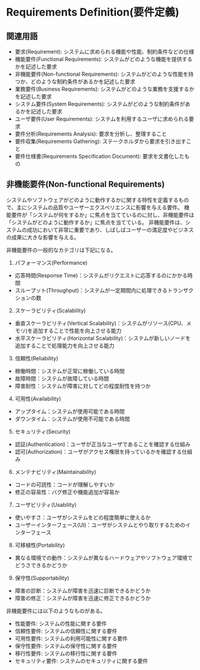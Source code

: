 # Requirements Definition(要件定義)

## 関連用語
- 要求(Requirement): システムに求められる機能や性能、制約条件などの仕様
- 機能要件(Functional Requirements): システムがどのような機能を提供するかを記述した要求
- 非機能要件(Non-functional Requirements): システムがどのような性能を持つか、どのような制約条件があるかを記述した要求
- 業務要件(Business Requirements): システムがどのような業務を支援するかを記述した要求
- システム要件(System Requirements): システムがどのような制約条件があるかを記述した要求
- ユーザ要件(User Requirements): システムを利用するユーザに求められる要求
- 要件分析(Requirements Analysis): 要求を分析し、整理すること
- 要件収集(Requirements Gathering): ステークホルダから要求を引き出すこと
- 要件仕様書(Requirements Specification Document): 要求を文書化したもの

## 非機能要件(Non-functional Requirements)
システムやソフトウェアがどのように動作するかに関する特性を定義するもので、主にシステムの品質やユーザーエクスペリエンスに影響を与える要件。
機能要件が「システムが何をするか」に焦点を当てているのに対し、非機能要件は「システムがどのように動作するか」に焦点を当てている。
非機能要件は、システムの成功において非常に重要であり、しばしばユーザーの満足度やビジネスの成果に大きな影響を与える。

非機能要件の一般的なカテゴリは下記になる。
1. パフォーマンス(Performance)
- 応答時間(Response Time)：システムがリクエストに応答するのにかかる時間
- スループット(Throughput)：システムが一定期間内に処理できるトランザクションの数
2. スケーラビリティ(Scalability)
- 垂直スケーラビリティ(Vertical Scalability)：システムがリソース(CPU、メモリ)を追加することで性能を向上させる能力
- 水平スケーラビリティ(Horizontal Scalability)：システムが新しいノードを追加することで処理能力を向上させる能力
3. 信頼性(Reliability)
- 稼働時間：システムが正常に稼働している時間
- 故障時間：システムが故障している時間
- 障害耐性：システムが障害に対してどの程度耐性を持つか
4. 可用性(Availability)
- アップタイム：システムが使用可能である時間
- ダウンタイム：システムが使用不可能である時間
5. セキュリティ(Security)
- 認証(Authentication)：ユーザが正当なユーザであることを確認する仕組み
- 認可(Authorization)：ユーザがアクセス権限を持っているかを確認する仕組み
6. メンテナビリティ(Maintainability)
- コードの可読性：コードが理解しやすいか
- 修正の容易性：バグ修正や機能追加が容易か
7. ユーザビリティ(Usability)
- 使いやすさ：ユーザがシステムをどの程度簡単に使えるか
- ユーザーインターフェース(UI)：ユーザがシステムとやり取りするためのインターフェース
8. 可移植性(Portability)
- 異なる環境での動作：システムが異なるハードウェアやソフトウェア環境でどうさできるかどうか
9. 保守性(Supportability)
- 障害の診断：システムが障害を迅速に診断できるかどうか
- 障害の修正：システムが障害を迅速に修正できるかどうか

非機能要件には以下のようなものがある。
- 性能要件: システムの性能に関する要件
- 信頼性要件: システムの信頼性に関する要件
- 可用性要件: システムの利用可能性に関する要件
- 保守性要件: システムの保守性に関する要件
- 移行性要件: システムの移行性に関する要件
- セキュリティ要件: システムのセキュリティに関する要件
